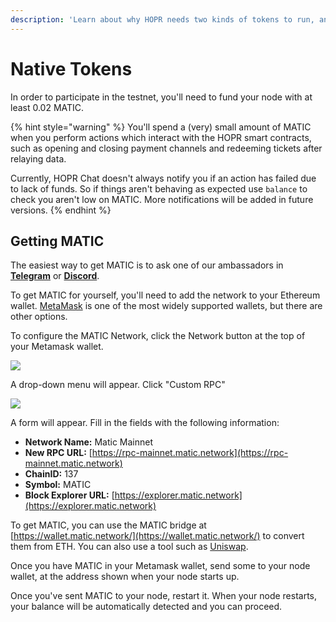 ```yaml
---
description: 'Learn about why HOPR needs two kinds of tokens to run, and how to get them.'
---
```


# Native Tokens

In order to participate in the testnet, you'll need to fund your node with at least 0.02 MATIC.

{% hint style="warning" %}
You'll spend a \(very\) small amount of MATIC when you perform actions which interact with the HOPR smart contracts, such as opening and closing payment channels and redeeming tickets after relaying data.

Currently, HOPR Chat doesn't always notify you if an action has failed due to lack of funds. So if things aren't behaving as expected use `balance` to check you aren't low on MATIC. More notifications will be added in future versions.
{% endhint %}

## Getting MATIC

The easiest way to get MATIC is to ask one of our ambassadors in [**Telegram**](https://t.me/hoprnet) or [**Discord**](https://discord.gg/dEAWC4G).

To get MATIC for yourself, you'll need to add the network to your Ethereum wallet. [MetaMask](https://metamask.io/) is one of the most widely supported wallets, but there are other options.

To configure the MATIC Network, click the Network button at the top of your Metamask wallet.

![](../.gitbook/assets/matic-metamask-1.png)

A drop-down menu will appear. Click "Custom RPC"

![](../.gitbook/assets/matic-metamask-2.png)

A form will appear. Fill in the fields with the following information:

- **Network Name:** Matic Mainnet
- **New RPC URL:** [https://rpc-mainnet.matic.network](https://rpc-mainnet.matic.network)
- **ChainID:** 137
- **Symbol:** MATIC
- **Block Explorer URL:** [https://explorer.matic.network](https://explorer.matic.network)

To get MATIC, you can use the MATIC bridge at [https://wallet.matic.network/](https://wallet.matic.network/) to convert them from ETH. You can also use a tool such as [Uniswap](https://app.uniswap.org).

Once you have MATIC in your Metamask wallet, send some to your node wallet, at the address shown when your node starts up.

Once you've sent MATIC to your node, restart it. When your node restarts, your balance will be automatically detected and you can proceed.
